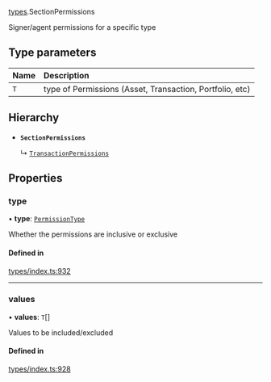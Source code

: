 [types](../../Modules/Types/Types.md).SectionPermissions

Signer/agent permissions for a specific type

## Type parameters

| Name | Description |
| :------ | :------ |
| `T` | type of Permissions (Asset, Transaction, Portfolio, etc) |

## Hierarchy

- **`SectionPermissions`**

  ↳ [`TransactionPermissions`](TransactionPermissions.md)

## Properties

### type

• **type**: [`PermissionType`](../../Enums/Types/PermissionType.md)

Whether the permissions are inclusive or exclusive

#### Defined in

[types/index.ts:932](https://github.com/PolymeshAssociation/polymesh-sdk/blob/15be87e8/src/types/index.ts#L932)

___

### values

• **values**: `T`[]

Values to be included/excluded

#### Defined in

[types/index.ts:928](https://github.com/PolymeshAssociation/polymesh-sdk/blob/15be87e8/src/types/index.ts#L928)
